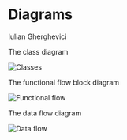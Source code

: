 # Diagrams

Iulian Gherghevici


The class diagram


![Classes](/images/class_diagram.jpg)


The functional flow block diagram


![Functional flow](/images/functional_flow_block.jpg)


The data flow diagram


![Data flow](/images/data_flow.jpg)


